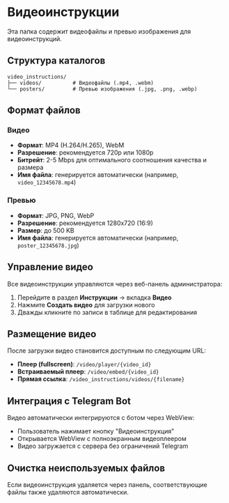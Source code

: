 # Видеоинструкции

Эта папка содержит видеофайлы и превью изображения для видеоинструкций.

## Структура каталогов

```
video_instructions/
├── videos/          # Видеофайлы (.mp4, .webm)
└── posters/         # Превью изображения (.jpg, .png, .webp)
```

## Формат файлов

### Видео
- **Формат**: MP4 (H.264/H.265), WebM
- **Разрешение**: рекомендуется 720p или 1080p
- **Битрейт**: 2-5 Mbps для оптимального соотношения качества и размера
- **Имя файла**: генерируется автоматически (например, `video_12345678.mp4`)

### Превью
- **Формат**: JPG, PNG, WebP
- **Разрешение**: рекомендуется 1280x720 (16:9)
- **Размер**: до 500 KB
- **Имя файла**: генерируется автоматически (например, `poster_12345678.jpg`)

## Управление видео

Все видеоинструкции управляются через веб-панель администратора:

1. Перейдите в раздел **Инструкции** → вкладка **Видео**
2. Нажмите **Создать видео** для загрузки нового
3. Дважды кликните по записи в таблице для редактирования

## Размещение видео

После загрузки видео становится доступным по следующим URL:

- **Плеер (fullscreen)**: `/video/player/{video_id}`
- **Встраиваемый плеер**: `/video/embed/{video_id}`
- **Прямая ссылка**: `/video_instructions/videos/{filename}`

## Интеграция с Telegram Bot

Видео автоматически интегрируются с ботом через WebView:
- Пользователь нажимает кнопку "Видеоинструкция"
- Открывается WebView с полноэкранным видеоплеером
- Видео загружается с сервера без ограничений Telegram

## Очистка неиспользуемых файлов

Если видеоинструкция удаляется через панель, соответствующие файлы также удаляются автоматически.
